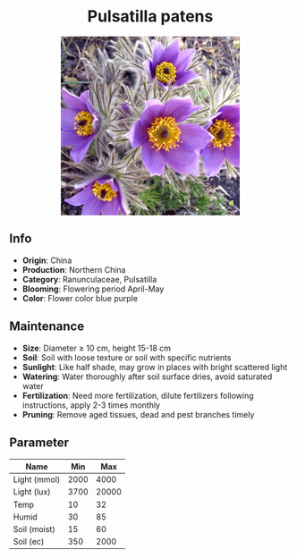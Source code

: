 <h1 align='center'>Pulsatilla patens</h1>
<p align="center">
    <img 
        align='center'
        width='320'
        src="../images/pulsatilla patens.png" 
        alt='Pulsatilla patens' />
</p>

## Info

 - **Origin**: China
 - **Production**: Northern China
 - **Category**: Ranunculaceae, Pulsatilla
 - **Blooming**: Flowering period April-May
 - **Color**: Flower color blue purple

## Maintenance

 - **Size**: Diameter ≥ 10 cm, height 15-18 cm
 - **Soil**: Soil with loose texture or soil with specific nutrients
 - **Sunlight**: Like half shade, may grow in places with bright scattered light
 - **Watering**: Water thoroughly after soil surface dries, avoid saturated water
 - **Fertilization**: Need more fertilization, dilute fertilizers following instructions, apply 2-3 times monthly
 - **Pruning**: Remove aged tissues, dead and pest branches timely

## Parameter

| Name         | Min  | Max   |
|--------------|------|-------|
| Light (mmol) | 2000 | 4000  |
| Light (lux)  | 3700 | 20000 |
| Temp         | 10    | 32    |
| Humid        | 30   | 85    |
| Soil (moist) | 15   | 60    |
| Soil (ec)    | 350  | 2000  |